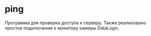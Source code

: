 # ping
Программа для проверка доступа к серверу.
Также реализовано простое подключение к монитору камеры DataLogic.
